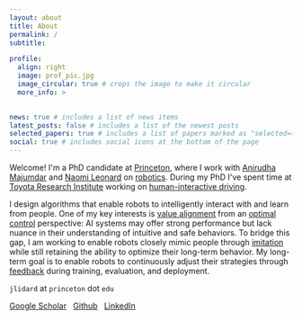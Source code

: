 ```yaml
---
layout: about
title: About
permalink: /
subtitle:

profile:
  align: right
  image: prof_pic.jpg
  image_circular: true # crops the image to make it circular
  more_info: >
    

news: true # includes a list of news items
latest_posts: false # includes a list of the newest posts
selected_papers: true # includes a list of papers marked as "selected={true}"
social: true # includes social icons at the bottom of the page
---
```


Welcome! I'm a PhD candidate at [Princeton](https://www.princeton.edu/), where I work with [Anirudha Majumdar](https://mae.princeton.edu/people/faculty/majumdar) 
and [Naomi Leonard](https://naomi.princeton.edu/research-group/) on [robotics](https://robo.princeton.edu/). During my 
PhD I've spent time at [Toyota Research Institute](https://www.tri.global/) working on [human-interactive driving](https://www.tri.global/our-work/human-interactive-driving). 

I design algorithms that enable robots to intelligently interact with and learn from people. One of my key interests is [value alignment](https://en.wikipedia.org/wiki/AI_alignment) from an [optimal control](https://en.wikipedia.org/wiki/Optimal_control) perspective: AI systems 
may offer strong performance but lack nuance in their understanding of intuitive and safe behaviors. To bridge this gap, I am working to enable robots closely mimic people through [imitation](https://en.wikipedia.org/wiki/Imitative_learning) while still retaining the ability to optimize their long-term behavior.  My long-term goal is to enable robots to continuously adjust their strategies through [feedback](https://en.wikipedia.org/wiki/Feedback) during training, evaluation, and deployment. 

`jlidard` at `princeton` dot `edu`

[Google Scholar](https://scholar.google.com/citations?user=tdNDbF8AAAAJ&hl=en) &nbsp; [Github](https://github.com/jlidard) &nbsp; [LinkedIn](https://www.linkedin.com/in/lidard/) 